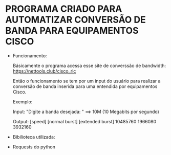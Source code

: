 # PROGRAMA CRIADO PARA AUTOMATIZAR CONVERSÃO DE BANDA PARA EQUIPAMENTOS CISCO

* Funcionamento:

   Básicamente o programa acessa esse site de converssão de bandwidth: https://nettools.club/cisco_rlc

   Então o funcionamento se tem por um input do usuário para realizar a conversão de banda inserida para uma entendida por equipamentos Cisco. 

   Exemplo:
 
   Input:
   "Digite a banda desejada: " ==> 10M (10 Megabits por segundo)

   Output:
   [speed]  [normal burst]  [extended burst]
    10485760    1966080         3932160

* Bibilioteca utilizada:
 * Requests do python
